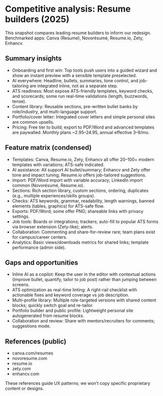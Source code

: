 # Competitive analysis: Resume builders (2025)

This snapshot compares leading resume builders to inform our redesign. Benchmarked apps: Canva (Resume), Novorésumé, Resume.io, Zety, Enhancv.

## Summary insights
- Onboarding and first win: Top tools push users into a guided wizard and show an instant preview with a sensible template preselected.
- AI everywhere: Headline, bullets, summaries, tone control, and job-tailoring are integrated inline, not as a separate step.
- ATS readiness: Most expose ATS-friendly templates, keyword checks, and scorecards; some run real-time validations (length, buzzwords, tense).
- Content library: Reusable sections, pre-written bullet banks by role/industry, and multi-language support.
- Portfolio/cover letter: Integrated cover letters and simple personal sites are common upsells.
- Pricing: Free tier to build; export to PDF/Word and advanced templates are paywalled. Monthly plans ~$2.95–$24.95, annual effective $3–$9/mo.

## Feature matrix (condensed)
- Templates: Canva, Resume.io, Zety, Enhancv all offer 20–100+ modern templates with variations; ATS-safe indicated.
- AI assistance: All support AI bullet/summary; Enhancv and Zety offer tone and impact tuning; Resume.io offers job-tailored suggestions.
- Import: PDF/Word import with variable accuracy; LinkedIn import common (Novorésumé, Resume.io).
- Sections: Rich section library, custom sections, ordering, duplicates (e.g., multiple experiences/skills groups).
- Checks: ATS keywords, grammar, readability, length warnings, banned elements (tables, graphics) for ATS-safe flow.
- Exports: PDF/Word; some offer PNG; shareable links with privacy settings.
- Job tools: Boards or integrations; trackers; auto-fill to popular ATS forms via browser extension (Zety-like); alerts.
- Collaboration: Commenting and share-for-review rare; team plans exist for campus/career centers.
- Analytics: Basic views/downloads metrics for shared links; template performance (admin side).

## Gaps and opportunities
- Inline AI as a copilot: Keep the user in the editor with contextual actions (improve bullet, quantify, tailor to job post) rather than jumping between screens.
- ATS optimization as real-time linting: A right-rail checklist with actionable fixes and keyword coverage vs job description.
- Multi-profile library: Multiple role-targeted versions with shared content blocks; quickly switch goal and re-tailor.
- Portfolio builder and public profile: Lightweight personal site autogenerated from resume blocks.
- Collaboration and review: Share with mentors/recruiters for comments; suggestions mode.

## References (public)
- canva.com/resumes
- novoresume.com
- resume.io
- zety.com
- enhancv.com

These references guide UX patterns; we won’t copy specific proprietary content or designs.
